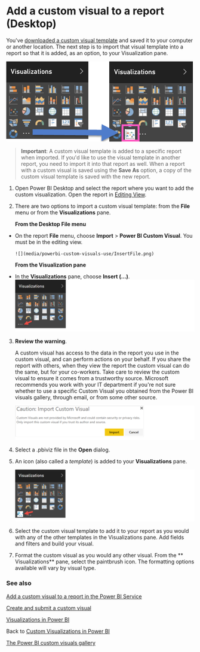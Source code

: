 <properties
   pageTitle="Add a custom visual to a report (Desktop)"
   description="Add a custom visual to a report in Desktop"
   services="powerbi"
   documentationCenter=""
   authors="mihart"
   manager="mblythe"
   backup=""
   editor=""
   tags=""
   qualityFocus="monitoring"
   qualityDate="03/15/2016"/>

<tags
   ms.service="powerbi"
   ms.devlang="NA"
   ms.topic="article"
   ms.tgt_pltfrm="NA"
   ms.workload="powerbi"
   ms.date="09/12/2016"
   ms.author="mihart"/>

# Add a custom visual to a report (Desktop)  

You've [downloaded a custom visual template](powerbi-custom-visuals-download-from-the-gallery.md) and saved it to your computer or another location.  The next step is to
import that visual template into a report so that it is added, as an option, to your Visualization pane.

![](media/powerbi-custom-visuals-use/pbi-custom-viz-icon.png)

>**Important**:
A custom visual template is added to a specific report when imported. If you'd like to use the visual template in another report, you need to import it into that report as well.
When a report with a custom visual is saved using the **Save As** option, a copy of the custom visual template is saved with the new report.


1. Open Power BI Desktop and select the report where you want to add the custom visualization.  Open the report in [Editing View](powerbi-service-interact-with-a-report-in-editing-view.md).

2.  There are two options to import a custom visual template: from the **File** menu or from the **Visualizations** pane.

    **From the Desktop File menu**

  - On the report **File** menu, choose **Import** &gt; **Power BI Custom Visual**. You must be in the editing view.  

        ![](media/powerbi-custom-visuals-use/InsertFile.png)

    **From the Visualization pane**

  - In the **Visualizations** pane, choose **Insert (…)**.  
        ![](media/powerbi-custom-visuals-use/InsertPane.png)  

3. **Review the warning**.

    A custom visual has access to the data in the report you use in the custom visual, and can perform actions on your behalf. If you share the report with others, when they view the report the custom visual can do the same, but for your co-workers. Take care to review the custom visual to ensure it comes from a trustworthy source. Microsoft recommends you work with your IT department if you're not sure whether to use a specific Custom Visual you obtained from the Power BI visuals gallery, through email, or from some other source.  

    ![](media/powerbi-custom-visuals-use/caution.png)

4. Select a .pbiviz file in the **Open** dialog.

5. An icon (also called a *template*) is added to your **Visualizations** pane.  

    ![](media/powerbi-custom-visuals-use/VisualUse.png)

6. Select the custom visual template to add it to your report as you would with any of the other templates in the Visualizations pane. Add fields and filters and build your visual.

7.  Format the custom visual as you would any other visual.  From the ** Visualizations** pane, select the paintbrush icon. The formatting options available will vary by visual type.

### See also

[Add a custom visual to a report in the Power BI Service](powerbi-custom-visuals-add-to-report.md)

[Create and submit a custom visual](powerbi-custom-visuals-create-for-the-gallery.md)

[Visualizations in Power BI](powerbi-service-visualizations-for-reports.md)

Back to [Custom Visualizations in Power BI](powerbi-custom-visuals.md)

[The Power BI custom visuals gallery](https://app.powerbi.com/visuals)
